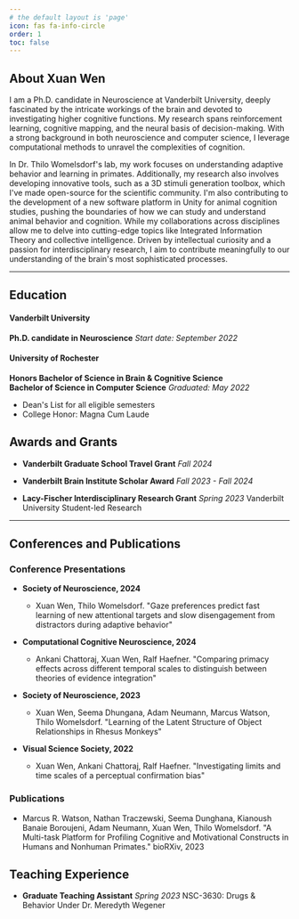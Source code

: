 ```yaml
---
# the default layout is 'page'
icon: fas fa-info-circle
order: 1
toc: false
---
```


## About Xuan Wen

I am a Ph.D. candidate in Neuroscience at Vanderbilt University, deeply fascinated by the intricate workings of the brain and devoted to investigating higher cognitive functions. My research spans reinforcement learning, cognitive mapping, and the neural basis of decision-making. With a strong background in both neuroscience and computer science, I leverage computational methods to unravel the complexities of cognition. 

In Dr. Thilo Womelsdorf's lab, my work focuses on understanding adaptive behavior and learning in primates. Additionally, my research also involves developing innovative tools, such as a 3D stimuli generation toolbox, which I've made open-source for the scientific community. I'm also contributing to the development of a new software platform in Unity for animal cognition studies, pushing the boundaries of how we can study and understand animal behavior and cognition. While my collaborations across disciplines allow me to delve into cutting-edge topics like Integrated Information Theory and collective intelligence. Driven by intellectual curiosity and a passion for interdisciplinary research, I aim to contribute meaningfully to our understanding of the brain's most sophisticated processes.

--- 

## Education

#### Vanderbilt University
**Ph.D. candidate in Neuroscience**
*Start date: September 2022*

#### University of Rochester
**Honors Bachelor of Science in Brain & Cognitive Science**      
**Bachelor of Science in Computer Science**
*Graduated: May 2022*
- Dean's List for all eligible semesters
- College Honor: Magna Cum Laude

## Awards and Grants

- **Vanderbilt Graduate School Travel Grant**
  *Fall 2024*

- **Vanderbilt Brain Institute Scholar Award**
  *Fall 2023 - Fall 2024*

- **Lacy-Fischer Interdisciplinary Research Grant**
  *Spring 2023*
  Vanderbilt University Student-led Research

---

## Conferences and Publications

### Conference Presentations

- **Society of Neuroscience, 2024**
  - Xuan Wen, Thilo Womelsdorf. "Gaze preferences predict fast learning of new attentional targets and slow disengagement from distractors during adaptive behavior"

- **Computational Cognitive Neuroscience, 2024**
  - Ankani Chattoraj, Xuan Wen, Ralf Haefner. "Comparing primacy effects across different temporal scales to distinguish between theories of evidence integration"

- **Society of Neuroscience, 2023**
  - Xuan Wen, Seema Dhungana, Adam Neumann, Marcus Watson, Thilo Womelsdorf. "Learning of the Latent Structure of Object Relationships in Rhesus Monkeys"

- **Visual Science Society, 2022**
  - Xuan Wen, Ankani Chattoraj, Ralf Haefner. "Investigating limits and time scales of a perceptual confirmation bias"

### Publications

- Marcus R. Watson, Nathan Traczewski, Seema Dunghana, Kianoush Banaie Boroujeni, Adam Neumann, Xuan Wen, Thilo Womelsdorf. "A Multi-task Platform for Profiling Cognitive and Motivational Constructs in Humans and Nonhuman Primates." bioRXiv, 2023


## Teaching Experience

- **Graduate Teaching Assistant**
  *Spring 2023*
  NSC-3630: Drugs & Behavior
  Under Dr. Meredyth Wegener
